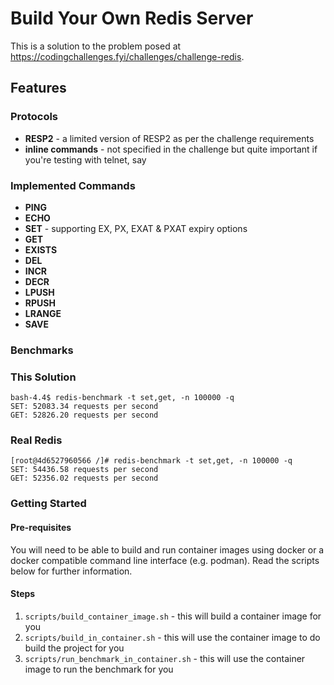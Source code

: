 # Build Your Own Redis Server

This is a solution to the problem posed at https://codingchallenges.fyi/challenges/challenge-redis.

## Features

### Protocols

- **RESP2** - a limited version of RESP2 as per the challenge requirements
- **inline commands** - not specified in the challenge but quite important if you're testing with telnet, say

### Implemented Commands

- **PING**
- **ECHO**
- **SET** - supporting EX, PX, EXAT & PXAT expiry options
- **GET**
- **EXISTS**
- **DEL**
- **INCR**
- **DECR**
- **LPUSH**
- **RPUSH**
- **LRANGE**
- **SAVE**

### Benchmarks

### This Solution

```
bash-4.4$ redis-benchmark -t set,get, -n 100000 -q
SET: 52083.34 requests per second
GET: 52826.20 requests per second
```

### Real Redis

```
[root@4d6527960566 /]# redis-benchmark -t set,get, -n 100000 -q
SET: 54436.58 requests per second
GET: 52356.02 requests per second
```

### Getting Started

#### Pre-requisites

You will need to be able to build and run container images using docker or a docker compatible command line interface
(e.g. podman). Read the scripts below for further information.

#### Steps

1. ```scripts/build_container_image.sh``` - this will build a container image for you
2. ```scripts/build_in_container.sh``` - this will use the container image to do build the project for you
2. ```scripts/run_benchmark_in_container.sh``` - this will use the container image to run the benchmark for you
